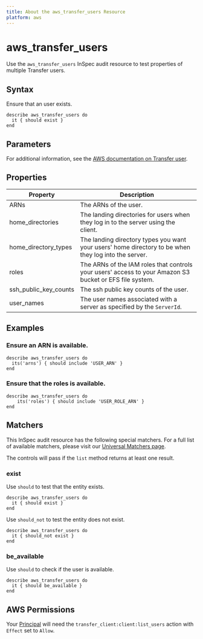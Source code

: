 ```yaml
---
title: About the aws_transfer_users Resource
platform: aws
---
```


# aws\_transfer\_users

Use the `aws_transfer_users` InSpec audit resource to test properties of multiple Transfer users.

## Syntax

Ensure that an user exists.

    describe aws_transfer_users do
      it { should exist }
    end

## Parameters

For additional information, see the [AWS documentation on Transfer user](https://docs.aws.amazon.com/AWSCloudFormation/latest/UserGuide/aws-resource-transfer-user.html).

## Properties

| Property | Description|
| --- | --- |
| ARNs | The ARNs of the user. |
| home_directories | The landing directories for users when they log in to the server using the client. |
| home_directory_types | The landing directory types you want your users' home directory to be when they log into the server. |
| roles | The ARNs of the IAM roles that controls your users' access to your Amazon S3 bucket or EFS file system. |
| ssh_public_key_counts | The ssh public key counts of the user. |
| user_names | The user names associated with a server as specified by the `ServerId`. |

## Examples

### Ensure an ARN is available.

    describe aws_transfer_users do
      its('arns') { should include 'USER_ARN' }
    end

### Ensure that the roles is available.

    describe aws_transfer_users do
        its('roles') { should include 'USER_ROLE_ARN' }
    end

## Matchers

This InSpec audit resource has the following special matchers. For a full list of available matchers, please visit our [Universal Matchers page](https://www.inspec.io/docs/reference/matchers/).

The controls will pass if the `list` method returns at least one result.

### exist

Use `should` to test that the entity exists.

    describe aws_transfer_users do
      it { should exist }
    end

Use `should_not` to test the entity does not exist.

    describe aws_transfer_users do
      it { should_not exist }
    end

### be_available

Use `should` to check if the user is available.

    describe aws_transfer_users do
      it { should be_available }
    end

## AWS Permissions

Your [Principal](https://docs.aws.amazon.com/IAM/latest/UserGuide/intro-structure.html#intro-structure-principal) will need the `transfer_client:client:list_users` action with `Effect` set to `Allow`.
